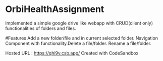 # OrbiHealthAssignment
Implemented a simple google drive like webapp with CRUD(client only) functionalities of folders and files.

#Features
Add a new folder/file and in current selected folder. Navigation Component with functionality.Delete a file/folder. Rename a file/folder.

Hosted URL : https://qhi9v.csb.app/
Created with CodeSandbox
